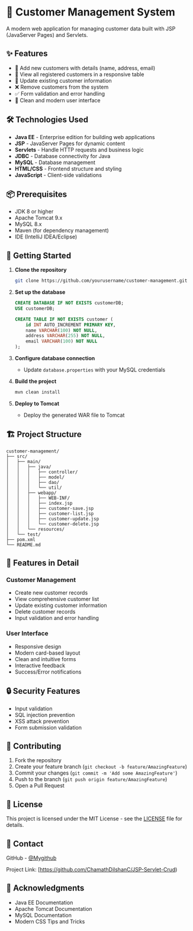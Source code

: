 # 🚀 Customer Management System

A modern web application for managing customer data built with JSP (JavaServer Pages) and Servlets.

## ✨ Features

- 📝 Add new customers with details (name, address, email)
- 👥 View all registered customers in a responsive table
- 🔄 Update existing customer information
- ❌ Remove customers from the system
- ✅ Form validation and error handling
- 🎯 Clean and modern user interface

## 🛠️ Technologies Used

- **Java EE** - Enterprise edition for building web applications
- **JSP** - JavaServer Pages for dynamic content
- **Servlets** - Handle HTTP requests and business logic
- **JDBC** - Database connectivity for Java
- **MySQL** - Database management
- **HTML/CSS** - Frontend structure and styling
- **JavaScript** - Client-side validations

## 📦 Prerequisites

- JDK 8 or higher
- Apache Tomcat 9.x
- MySQL 8.x
- Maven (for dependency management)
- IDE (IntelliJ IDEA/Eclipse)

## 🚀 Getting Started

1. **Clone the repository**
   ```bash
   git clone https://github.com/yourusername/customer-management.git
   ```

2. **Set up the database**
   ```sql
   CREATE DATABASE IF NOT EXISTS customerDB;
   USE customerDB;

   CREATE TABLE IF NOT EXISTS customer (
       id INT AUTO_INCREMENT PRIMARY KEY,
       name VARCHAR(100) NOT NULL,
       address VARCHAR(255) NOT NULL,
       email VARCHAR(100) NOT NULL
   );
   ```

3. **Configure database connection**
   - Update `database.properties` with your MySQL credentials

4. **Build the project**
   ```bash
   mvn clean install
   ```

5. **Deploy to Tomcat**
   - Deploy the generated WAR file to Tomcat

## 🏗️ Project Structure

```
customer-management/
├── src/
│   ├── main/
│   │   ├── java/
│   │   │   ├── controller/
│   │   │   ├── model/
│   │   │   ├── dao/
│   │   │   └── util/
│   │   ├── webapp/
│   │   │   ├── WEB-INF/
│   │   │   ├── index.jsp
│   │   │   ├── customer-save.jsp
│   │   │   ├── customer-list.jsp
│   │   │   ├── customer-update.jsp
│   │   │   └── customer-delete.jsp
│   │   └── resources/
│   └── test/
├── pom.xml
└── README.md
```
## 🌟 Features in Detail

### Customer Management
- Create new customer records
- View comprehensive customer list
- Update existing customer information
- Delete customer records
- Input validation and error handling

### User Interface
- Responsive design
- Modern card-based layout
- Clean and intuitive forms
- Interactive feedback
- Success/Error notifications

## 🔒 Security Features

- Input validation
- SQL injection prevention
- XSS attack prevention
- Form submission validation

## 🤝 Contributing

1. Fork the repository
2. Create your feature branch (`git checkout -b feature/AmazingFeature`)
3. Commit your changes (`git commit -m 'Add some AmazingFeature'`)
4. Push to the branch (`git push origin feature/AmazingFeature`)
5. Open a Pull Request

## 📝 License

This project is licensed under the MIT License - see the [LICENSE](LICENSE) file for details.

## 👥 Contact

GitHub - [@Mygithub](https://github.com/ChamathDilshanC)

Project Link: [https://github.com/ChamathDilshanC/JSP-Servlet-Crud)

## 🙏 Acknowledgments

- Java EE Documentation
- Apache Tomcat Documentation
- MySQL Documentation
- Modern CSS Tips and Tricks
